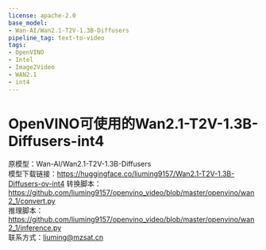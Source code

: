 ```yaml
---
license: apache-2.0
base_model:
- Wan-AI/Wan2.1-T2V-1.3B-Diffusers
pipeline_tag: text-to-video
tags:
- OpenVINO
- Intel
- Image2Video
- WAN2.1
- int4
---
```

# OpenVINO可使用的Wan2.1-T2V-1.3B-Diffusers-int4
原模型：Wan-AI/Wan2.1-T2V-1.3B-Diffusers  
模型下载链接：https://huggingface.co/liuming9157/Wan2.1-T2V-1.3B-Diffusers-ov-int4
转换脚本：https://github.com/liuming9157/openvino_video/blob/master/openvino/wan2_1/convert.py   
推理脚本：https://github.com/liuming9157/openvino_video/blob/master/openvino/wan2_1/inference.py  
联系方式：liuming@mzsat.cn  